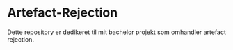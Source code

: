 # Artefact-Rejection
Dette repository er dedikeret til mit bachelor projekt som omhandler artefact rejection.
